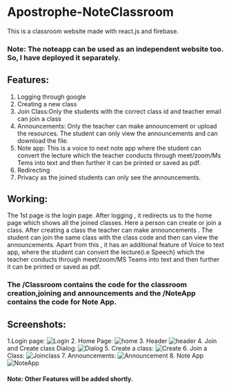 # Apostrophe-NoteClassroom
This is a classroom website made with react.js and firebase.
### Note: The noteapp can be used as an independent website too. So, I have deployed it separately.
## Features:
1. Logging through google
2. Creating a new class
3. Join Class:Only the students with the correct class id and teacher email can join a class
4. Announcements: Only the teacher can make announcement or upload the resources. The student can only view the announcements and can download the file.
5. Note app: This is a voice to next note app where the student can convert the lecture which the teacher conducts through meet/zoom/Ms Tems into text and then further it can be printed or saved as pdf.
6. Redirecting 
7. Privacy as the joined students can only see the announcements.
## Working:
The 1st page is the login page. After logging , it redirects us to the home page which shows all the joined classes. Here a person can create or join a class. After creating a class the teacher can make announcements . The student can join the same class with the class code and then can view the announcements. Apart from this , it has an additional feature of Voice to text app, where the student can convert the lecture(i.e Speech) which the teacher conducts through meet/zoom/MS Teams into text and then further it can be printed or saved as pdf.
### The /Classroom contains the code for the classroom creation,joining and announcements and the /NoteApp contains the code for Note App.
## Screenshots:
1.Login page:
![Login](https://user-images.githubusercontent.com/72749904/143671219-939ff837-0d55-4126-b290-b9d7c68ce3ec.JPG)
2. Home Page:
![home](https://user-images.githubusercontent.com/72749904/143671238-02733c81-18be-47d2-b1e7-1fb4b741d0bc.JPG)
3. Header
![header](https://user-images.githubusercontent.com/72749904/143671241-5032058c-db80-4909-bba8-761e9e70486a.JPG)
4. Join and Create class Dialog:
![Dialog](https://user-images.githubusercontent.com/72749904/143671252-82b13887-07ad-4ed9-afb7-cebe7c8c6665.JPG)
5. Create a class:
![Create](https://user-images.githubusercontent.com/72749904/143671261-64e73b93-b6ef-4a40-b89f-0e5a719b922b.JPG)
6. Join a Class:
![Joinclass](https://user-images.githubusercontent.com/72749904/143671268-2e154b63-7508-4a5b-9883-b8f96f88f8da.JPG)
7. Announcements:
![Announcement](https://user-images.githubusercontent.com/72749904/143671276-d342deb8-9c6e-45f1-a9b8-83fd983f89e5.JPG)
8. Note App
![NoteApp](https://user-images.githubusercontent.com/72749904/143671279-a6af72a2-7da9-4d8d-bb53-b00e209e2e07.JPG)
#### Note: Other Features will be added shortly.
